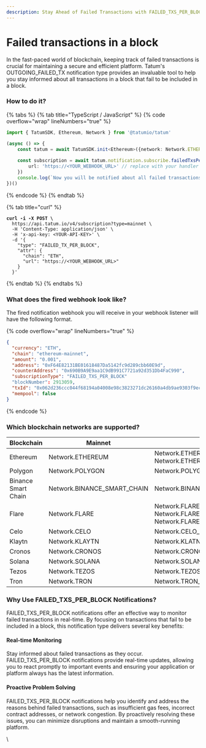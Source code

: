 ```yaml
---
description: Stay Ahead of Failed Transactions with FAILED_TXS_PER_BLOCK Notifications
---
```


# Failed transactions in a block

In the fast-paced world of blockchain, keeping track of failed transactions is crucial for maintaining a secure and efficient platform. Tatum's OUTGOING\_FAILED\_TX notification type provides an invaluable tool to help you stay informed about all transactions in a block that fail to be included in a block.

### How to do it?

{% tabs %}
{% tab title="TypeScript / JavaScript" %}
{% code overflow="wrap" lineNumbers="true" %}
```typescript
import { TatumSDK, Ethereum, Network } from '@tatumio/tatum'

(async () => {
    const tatum = await TatumSDK.init<Ethereum>({network: Network.ETHEREUM})
    
    const subscription = await tatum.notification.subscribe.failedTxsPerBlock({
        url: 'https://<YOUR_WEBHOOK_URL>' // replace with your handler URL
    })
    console.log(`Now you will be notified about all failed transactions`)
})()
```
{% endcode %}
{% endtab %}

{% tab title="curl" %}
<pre class="language-bash" data-overflow="wrap" data-line-numbers><code class="lang-bash"><strong>curl -i -X POST \
</strong>  https://api.tatum.io/v4/subscription?type=mainnet \
  -H 'Content-Type: application/json' \
  -H 'x-api-key: &#x3C;YOUR-API-KEY>' \
  -d '{
    "type": "FAILED_TX_PER_BLOCK",
    "attr": {
      "chain": "ETH",
      "url": "https://&#x3C;YOUR_WEBHOOK_URL>"
    }
  }'
</code></pre>
{% endtab %}
{% endtabs %}

### What does the fired webhook look like?

The fired notification webhook you will receive in your webhook listener will have the following format.

{% code overflow="wrap" lineNumbers="true" %}
```json
{
  "currency": "ETH",
  "chain": "ethereum-mainnet",
  "amount": "0.001",
  "address": "0xF64E82131BE01618487Da5142fc9d289cbb60E9d",
  "counterAddress": "0x690B9A9E9aa1C9dB991C7721a92d351Db4FaC990",
  "subscriptionType": "FAILED_TXS_PER_BLOCK"
  "blockNumber": 2913059,
  "txId": "0x062d236ccc044f68194a04008e98c3823271dc26160a4db9ae9303f9ecfc7bf6",
  "mempool": false
}
```
{% endcode %}

### Which blockchain networks are supported?

| Blockchain          | Mainnet                       | Testnet                                                                  |
| ------------------- | ----------------------------- | ------------------------------------------------------------------------ |
| Ethereum            | Network.ETHEREUM              | Network.ETHEREUM\_SEPOLIA, Network.ETHEREUM\_FLARE                       |
| Polygon             | Network.POLYGON               | Network.POLYGON\_MUMBAI                                                  |
| Binance Smart Chain | Network.BINANCE\_SMART\_CHAIN | Network.BINANCE\_SMART\_CHAIN\_TESTNET                                   |
| Flare               | Network.FLARE                 | Network.FLARE\_COSTON, Network.FLARE\_COSTON\_2, Network.FLARE\_SONGBIRD |
| Celo                | Network.CELO                  | Network.CELO\_ALFAJORES                                                  |
| Klaytn              | Network.KLAYTN                | Network.KLATN\_BAOBAB                                                    |
| Cronos              | Network.CRONOS                | Network.CRONOS\_TESTNET                                                  |
| Solana              | Network.SOLANA                | Network.SOLANA\_DEVNET                                                   |
| Tezos               | Network.TEZOS                 | Network.TEZOS\_TESTNET                                                   |
| Tron                | Network.TRON                  | Network.TRON\_SHASTA                                                     |

### Why Use FAILED\_TXS\_PER\_BLOCK Notifications?

FAILED\_TXS\_PER\_BLOCK notifications offer an effective way to monitor failed transactions in real-time. By focusing on transactions that fail to be included in a block, this notification type delivers several key benefits:

#### Real-time Monitoring

Stay informed about failed transactions as they occur. FAILED\_TXS\_PER\_BLOCK notifications provide real-time updates, allowing you to react promptly to important events and ensuring your application or platform always has the latest information.

#### Proactive Problem Solving

FAILED\_TXS\_PER\_BLOCK notifications help you identify and address the reasons behind failed transactions, such as insufficient gas fees, incorrect contract addresses, or network congestion. By proactively resolving these issues, you can minimize disruptions and maintain a smooth-running platform.

\
